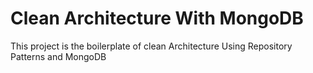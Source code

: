 # Clean Architecture With MongoDB
This project is the boilerplate of clean Architecture Using Repository Patterns and MongoDB
